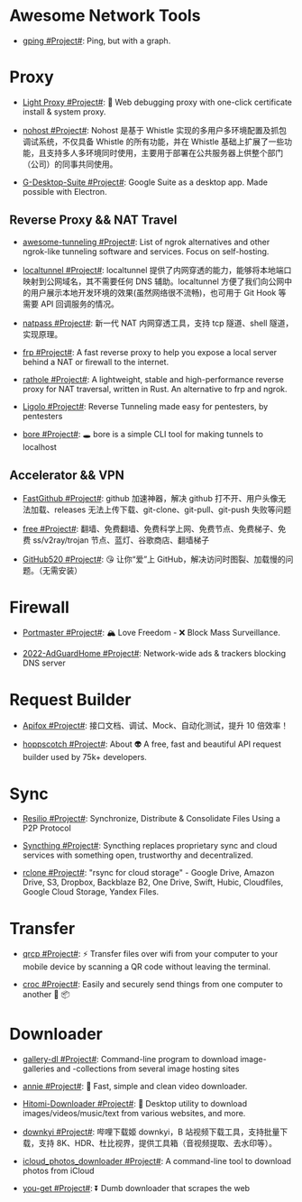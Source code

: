 # Awesome Network Tools

- [gping #Project#](https://github.com/orf/gping): Ping, but with a graph.

# Proxy

- [Light Proxy #Project#](https://github.com/alibaba/lightproxy): 💎 Web debugging proxy with one-click certificate install & system proxy.

- [nohost #Project#](https://cubox.pro/c/TKQiCs): Nohost 是基于 Whistle 实现的多用户多环境配置及抓包调试系统，不仅具备 Whistle 的所有功能，并在 Whistle 基础上扩展了一些功能，且支持多人多环境同时使用，主要用于部署在公共服务器上供整个部门（公司）的同事共同使用。

- [G-Desktop-Suite #Project#](https://github.com/alexkim205/G-Desktop-Suite): Google Suite as a desktop app. Made possible with Electron.

## Reverse Proxy && NAT Travel

- [awesome-tunneling #Project#](https://github.com/anderspitman/awesome-tunneling): List of ngrok alternatives and other ngrok-like tunneling software and services. Focus on self-hosting.

- [localtunnel #Project#](https://github.com/localtunnel/localtunnel): localtunnel 提供了内网穿透的能力，能够将本地端口映射到公网域名，其不需要任何 DNS 辅助。localtunnel 方便了我们向公网中的用户展示本地开发环境的效果(虽然网络很不流畅)，也可用于 Git Hook 等需要 API 回调服务的情况。

- [natpass #Project#](https://github.com/lwch/natpass): 新一代 NAT 内网穿透工具，支持 tcp 隧道、shell 隧道，实现原理。

- [frp #Project#](https://github.com/fatedier/frp): A fast reverse proxy to help you expose a local server behind a NAT or firewall to the internet.

- [rathole #Project#](https://github.com/rapiz1/rathole): A lightweight, stable and high-performance reverse proxy for NAT traversal, written in Rust. An alternative to frp and ngrok.

- [Ligolo #Project#](https://github.com/sysdream/ligolo): Reverse Tunneling made easy for pentesters, by pentesters

- [bore #Project#](https://github.com/ekzhang/bore): 🕳 bore is a simple CLI tool for making tunnels to localhost

## Accelerator && VPN

- [FastGithub #Project#](https://github.com/dotnetcore/FastGithub): github 加速神器，解决 github 打不开、用户头像无法加载、releases 无法上传下载、git-clone、git-pull、git-push 失败等问题

- [free #Project#](https://github.com/freefq/free): 翻墙、免费翻墙、免费科学上网、免费节点、免费梯子、免费 ss/v2ray/trojan 节点、蓝灯、谷歌商店、翻墙梯子

- [GitHub520 #Project#](https://github.com/521xueweihan/GitHub520): 😘 让你“爱”上 GitHub，解决访问时图裂、加载慢的问题。（无需安装）

# Firewall

- [Portmaster #Project#](https://github.com/safing/portmaster): 🏔 Love Freedom - ❌ Block Mass Surveillance.

- [2022-AdGuardHome #Project#](https://github.com/AdguardTeam/AdGuardHome): Network-wide ads & trackers blocking DNS server

# Request Builder

- [Apifox #Project#](https://www.apifox.cn/): 接口文档、调试、Mock、自动化测试，提升 10 倍效率！

- [hoppscotch #Project#](https://github.com/hoppscotch/hoppscotch): About 👽 A free, fast and beautiful API request builder used by 75k+ developers.

# Sync

- [Resilio #Project#](https://www.resilio.com/): Synchronize, Distribute & Consolidate Files Using a P2P Protocol

- [Syncthing #Project#](https://syncthing.net/): Syncthing replaces proprietary sync and cloud services with something open, trustworthy and decentralized.

- [rclone #Project#](https://github.com/rclone/rclone): "rsync for cloud storage" - Google Drive, Amazon Drive, S3, Dropbox, Backblaze B2, One Drive, Swift, Hubic, Cloudfiles, Google Cloud Storage, Yandex Files.

# Transfer

- [qrcp #Project#](https://github.com/claudiodangelis/qrcp): ⚡ Transfer files over wifi from your computer to your mobile device by scanning a QR code without leaving the terminal.

- [croc #Project#](https://github.com/schollz/croc): Easily and securely send things from one computer to another 🐊 📦

# Downloader

- [gallery-dl #Project#](https://github.com/mikf/gallery-dl): Command-line program to download image-galleries and -collections from several image hosting sites

- [annie #Project#](https://github.com/iawia002/annie): 👾 Fast, simple and clean video downloader.

- [Hitomi-Downloader #Project#](https://github.com/KurtBestor/Hitomi-Downloader): 🍰 Desktop utility to download images/videos/music/text from various websites, and more.

- [downkyi #Project#](https://github.com/leiurayer/downkyi): 哔哩下载姬 downkyi，B 站视频下载工具，支持批量下载，支持 8K、HDR、杜比视界，提供工具箱（音视频提取、去水印等）。

- [icloud_photos_downloader #Project#](https://github.com/icloud-photos-downloader/icloud_photos_downloader): A command-line tool to download photos from iCloud

- [you-get #Project#](https://github.com/soimort/you-get): ⏬ Dumb downloader that scrapes the web
